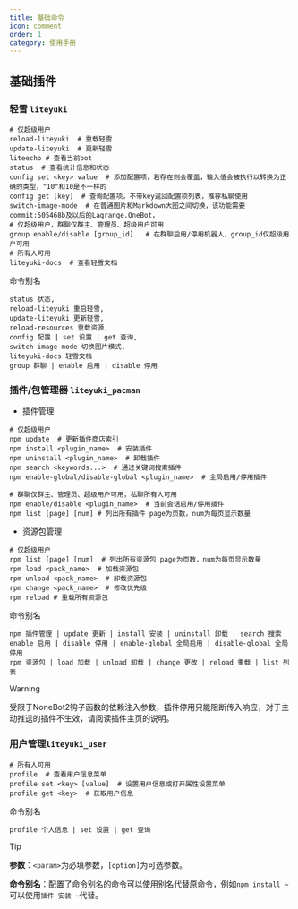 ```yaml
---
title: 基础命令
icon: comment
order: 1
category: 使用手册
---
```


## 基础插件

### **轻雪 `liteyuki`**

```shell
# 仅超级用户
reload-liteyuki  # 重载轻雪
update-liteyuki  # 更新轻雪
liteecho # 查看当前bot
status  # 查看统计信息和状态
config set <key> value  # 添加配置项，若存在则会覆盖，输入值会被执行以转换为正确的类型，"10"和10是不一样的
config get [key]  # 查询配置项，不带key返回配置项列表，推荐私聊使用
switch-image-mode  # 在普通图片和Markdown大图之间切换，该功能需要commit:505468b及以后的Lagrange.OneBot，
# 仅超级用户，群聊仅群主、管理员、超级用户可用
group enable/disable [group_id]   # 在群聊启用/停用机器人，group_id仅超级用户可用
# 所有人可用
liteyuki-docs  # 查看轻雪文档
```

命令别名

```shell
status 状态,
reload-liteyuki 重启轻雪, 
update-liteyuki 更新轻雪, 
reload-resources 重载资源, 
config 配置 | set 设置 | get 查询, 
switch-image-mode 切换图片模式, 
liteyuki-docs 轻雪文档
group 群聊 | enable 启用 | disable 停用
```

### **插件/包管理器 `liteyuki_pacman`**

- 插件管理

```shell
# 仅超级用户
npm update  # 更新插件商店索引
npm install <plugin_name>  # 安装插件
npm uninstall <plugin_name>  # 卸载插件
npm search <keywords...>  # 通过关键词搜索插件
npm enable-global/disable-global <plugin_name>  # 全局启用/停用插件

# 群聊仅群主、管理员、超级用户可用，私聊所有人可用
npm enable/disable <plugin_name>  # 当前会话启用/停用插件
npm list [page] [num] # 列出所有插件 page为页数，num为每页显示数量
```

- 资源包管理

```shell
# 仅超级用户
rpm list [page] [num]  # 列出所有资源包 page为页数，num为每页显示数量
rpm load <pack_name>  # 加载资源包
rpm unload <pack_name>  # 卸载资源包
rpm change <pack_name>  # 修改优先级
rpm reload # 重载所有资源包
```

命令别名

```shell
npm 插件管理 | update 更新 | install 安装 | uninstall 卸载 | search 搜索
enable 启用 | disable 停用 | enable-global 全局启用 | disable-global 全局停用
rpm 资源包 | load 加载 | unload 卸载 | change 更改 | reload 重载 | list 列表
```

> [!warning]
> 受限于NoneBot2钩子函数的依赖注入参数，插件停用只能阻断传入响应，对于主动推送的插件不生效，请阅读插件主页的说明。

### **用户管理`liteyuki_user`**

```shell
# 所有人可用
profile  # 查看用户信息菜单
profile set <key> [value]  # 设置用户信息或打开属性设置菜单
profile get <key>  # 获取用户信息
```

命令别名

```shell
profile 个人信息 | set 设置 | get 查询
```

> [!tip]
> **参数**：`<param>`为必填参数，`[option]`为可选参数。
> 
> **命令别名**：配置了命令别名的命令可以使用别名代替原命令，例如`npm install ~`可以使用`插件 安装 ~`代替。
